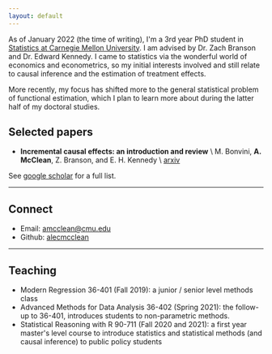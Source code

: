 ```yaml
---
layout: default
---
```


As of January 2022 (the time of writing), I'm a 3rd year PhD student in [Statistics at Carnegie Mellon University](http://stat.cmu.edu/).  I am advised by Dr. Zach Branson and Dr. Edward Kennedy.  I came to statistics via the wonderful world of economics and econometrics, so my initial interests involved and still relate to causal inference and the estimation of treatment effects.  

More recently, my focus has shifted more to the general statistical problem of functional estimation, which I plan to learn more about during the latter half of my doctoral studies.  

## Selected papers

- **Incremental causal effects: an introduction and review** \\
	M. Bonvini, **A. McClean**, Z. Branson, and E. H. Kennedy \\
    [arxiv](https://arxiv.org/abs/2110.10532.pdf)

See [google scholar](https://scholar.google.com/citations?user=OhdLY5oAAAAJ&hl=en&oi=ao) for a full list.

--- 

## Connect 

* Email: [amcclean@cmu.edu](mailto:amcclean@cmu.edu)
* Github: [alecmcclean](https://github.com/alecmcclean)

---

## Teaching

* Modern Regression 36-401 (Fall 2019): a junior / senior level methods class
* Advanced Methods for Data Analysis 36-402 (Spring 2021): the follow-up to 36-401, introduces students to non-parametric methods.
* Statistical Reasoning with R 90-711 (Fall 2020 and 2021): a first year master's level course to introduce statistics and statistical methods (and causal inference) to public policy students
 
